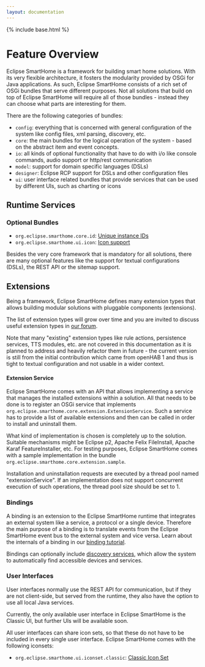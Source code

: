 ```yaml
---
layout: documentation
---
```


{% include base.html %}

# Feature Overview

Eclipse SmartHome is a framework for building smart home solutions. With its very flexible architecture, it fosters the modularity provided by OSGi for Java applications.
As such, Eclipse SmartHome consists of a rich set of OSGi bundles that serve different purposes. Not all solutions that build on top of Eclipse SmartHome will require all of those bundles - instead they can choose what parts are interesting for them.

There are the following categories of bundles:

 - `config`: everything that is concerned with general configuration of the system like config files, xml parsing, discovery, etc.	
 - `core`: the main bundles for the logical operation of the system - based on the abstract item and event concepts.
 - `io`: all kinds of optional functionality that have to do with i/o like console commands, audio support or http/rest communication
 - `model`: support for domain specific languages (DSLs) 
 - `designer`: Eclipse RCP support for DSLs and other configuration files
 - `ui`: user interface related bundles that provide services that can be used by different UIs, such as charting or icons

## Runtime Services

### Optional Bundles

 - `org.eclipse.smarthome.core.id`: [Unique instance IDs](core/id.html)
 - `org.eclipse.smarthome.ui.icon`: [Icon support](ui/icons.html)

Besides the very core framework that is mandatory for all solutions, there are many optional features like the support for textual configurations (DSLs), the REST API or the sitemap support.

## Extensions

Being a framework, Eclipse SmartHome defines many extension types that allows building modular solutions with pluggable components (extensions). 

The list of extension types will grow over time and you are invited to discuss useful extension types in [our forum](https://www.eclipse.org/forums/eclipse.smarthome).

Note that many "existing" extension types like rule actions, persistence services, TTS modules, etc. are not covered in this documentation as it is planned to address and heavily refactor them in future - the current version is still from the initial contribution which came from openHAB 1 and thus is tight to textual configuration and not usable in a wider context.

#### Extension Service

Eclipse SmartHome comes with an API that allows implementing a service that manages the installed extensions within a solution. All that needs to be done is to register an OSGi service that implements `org.eclipse.smarthome.core.extension.ExtensionService`. Such a service has to provide a list of available extensions and then can be called in order to install and uninstall them.

What kind of implementation is chosen is completely up to the solution. Suitable mechanisms might be Eclipse p2, Apache Felix FileInstall, Apache Karaf FeatureInstaller, etc. For testing purposes, Eclipse SmartHome comes with a sample implementation in the bundle `org.eclipse.smarthome.core.extension.sample`.

Installation and uninstallation requests are executed by a thread pool named "extensionService". If an implementation does not support concurrent execution of such operations, the thread pool size should be set to 1.

### Bindings

A binding is an extension to the Eclipse SmartHome runtime that integrates an external system like a service, a protocol or a single device. Therefore the main purpose of a binding is to translate events from the Eclipse SmartHome event bus to the external system and vice versa. Learn about the internals of a binding in our [binding tutorial](../development/bindings/how-to.html).

Bindings can optionally include [discovery services](../concepts/discovery.html), which allow the system to automatically find accessible devices and services.

### User Interfaces

User interfaces normally use the REST API for communication, but if they are not client-side, but served from the runtime, they also have the option to use all local Java services.

Currently, the only available user interface in Eclipse SmartHome is the Classic UI, but further UIs will be available soon.

All user interfaces can share icon sets, so that these do not have to be included in every single user interface.
Eclipse SmartHome comes with the following iconsets:

 - `org.eclipse.smarthome.ui.iconset.classic`: [Classic Icon Set](ui/iconset/classic/readme.html)
